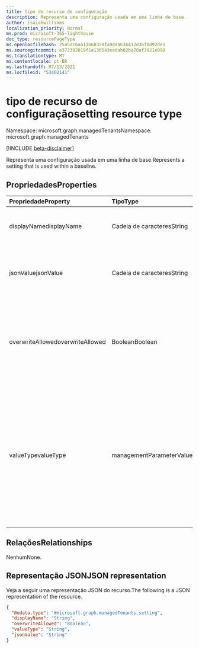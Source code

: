```yaml
---
title: tipo de recurso de configuração
description: Representa uma configuração usada em uma linha de base.
author: isaiahwilliams
localization_priority: Normal
ms.prod: microsoft-365-lighthouse
doc_type: resourcePageType
ms.openlocfilehash: 2545dc6aa11668359fa9dda636412d36f8d92de1
ms.sourcegitcommit: e372382019f1a136543eadab02ba70af3921e098
ms.translationtype: MT
ms.contentlocale: pt-BR
ms.lasthandoff: 07/13/2021
ms.locfileid: "53402141"
---
```

# <a name="setting-resource-type"></a><span data-ttu-id="458d4-103">tipo de recurso de configuração</span><span class="sxs-lookup"><span data-stu-id="458d4-103">setting resource type</span></span>

<span data-ttu-id="458d4-104">Namespace: microsoft.graph.managedTenants</span><span class="sxs-lookup"><span data-stu-id="458d4-104">Namespace: microsoft.graph.managedTenants</span></span>

[!INCLUDE [beta-disclaimer](../../includes/beta-disclaimer.md)]

<span data-ttu-id="458d4-105">Representa uma configuração usada em uma linha de base.</span><span class="sxs-lookup"><span data-stu-id="458d4-105">Represents a setting that is used within a baseline.</span></span>

## <a name="properties"></a><span data-ttu-id="458d4-106">Propriedades</span><span class="sxs-lookup"><span data-stu-id="458d4-106">Properties</span></span>
|<span data-ttu-id="458d4-107">Propriedade</span><span class="sxs-lookup"><span data-stu-id="458d4-107">Property</span></span>|<span data-ttu-id="458d4-108">Tipo</span><span class="sxs-lookup"><span data-stu-id="458d4-108">Type</span></span>|<span data-ttu-id="458d4-109">Descrição</span><span class="sxs-lookup"><span data-stu-id="458d4-109">Description</span></span>|
|:---|:---|:---|
|<span data-ttu-id="458d4-110">displayName</span><span class="sxs-lookup"><span data-stu-id="458d4-110">displayName</span></span>|<span data-ttu-id="458d4-111">Cadeia de caracteres</span><span class="sxs-lookup"><span data-stu-id="458d4-111">String</span></span>|<span data-ttu-id="458d4-112">O nome de exibição da configuração.</span><span class="sxs-lookup"><span data-stu-id="458d4-112">The display name for the setting.</span></span> <span data-ttu-id="458d4-113">Obrigatório.</span><span class="sxs-lookup"><span data-stu-id="458d4-113">Required.</span></span> <span data-ttu-id="458d4-114">Somente leitura.</span><span class="sxs-lookup"><span data-stu-id="458d4-114">Read-only.</span></span>|
|<span data-ttu-id="458d4-115">jsonValue</span><span class="sxs-lookup"><span data-stu-id="458d4-115">jsonValue</span></span>|<span data-ttu-id="458d4-116">Cadeia de caracteres</span><span class="sxs-lookup"><span data-stu-id="458d4-116">String</span></span>|<span data-ttu-id="458d4-117">O valor da configuração serializada como cadeia de caracteres de JSON.</span><span class="sxs-lookup"><span data-stu-id="458d4-117">The value for the setting serialized as string of JSON.</span></span> <span data-ttu-id="458d4-118">Obrigatório.</span><span class="sxs-lookup"><span data-stu-id="458d4-118">Required.</span></span> <span data-ttu-id="458d4-119">Somente leitura.</span><span class="sxs-lookup"><span data-stu-id="458d4-119">Read-only.</span></span>|
|<span data-ttu-id="458d4-120">overwriteAllowed</span><span class="sxs-lookup"><span data-stu-id="458d4-120">overwriteAllowed</span></span>|<span data-ttu-id="458d4-121">Boolean</span><span class="sxs-lookup"><span data-stu-id="458d4-121">Boolean</span></span>|<span data-ttu-id="458d4-122">Um sinalizador indicando se a configuração pode substituir as configurações existentes quando aplicada.</span><span class="sxs-lookup"><span data-stu-id="458d4-122">A flag indicating whether the setting can be override existing configurations when applied.</span></span> <span data-ttu-id="458d4-123">Obrigatório.</span><span class="sxs-lookup"><span data-stu-id="458d4-123">Required.</span></span> <span data-ttu-id="458d4-124">Somente leitura.</span><span class="sxs-lookup"><span data-stu-id="458d4-124">Read-only.</span></span>|
|<span data-ttu-id="458d4-125">valueType</span><span class="sxs-lookup"><span data-stu-id="458d4-125">valueType</span></span>|<span data-ttu-id="458d4-126">managementParameterValueType</span><span class="sxs-lookup"><span data-stu-id="458d4-126">managementParameterValueType</span></span>|<span data-ttu-id="458d4-127">O tipo de dados da configuração.</span><span class="sxs-lookup"><span data-stu-id="458d4-127">The data type for the setting.</span></span> <span data-ttu-id="458d4-128">Os valores possíveis são: `string`, `integer`, `boolean`, `guid`, `stringCollection`, `integerCollection`, `booleanCollection`, `guidCollection`, `unknownFutureValue`.</span><span class="sxs-lookup"><span data-stu-id="458d4-128">Possible values are: `string`, `integer`, `boolean`, `guid`, `stringCollection`, `integerCollection`, `booleanCollection`, `guidCollection`, `unknownFutureValue`.</span></span> <span data-ttu-id="458d4-129">Obrigatório.</span><span class="sxs-lookup"><span data-stu-id="458d4-129">Required.</span></span> <span data-ttu-id="458d4-130">Somente leitura.</span><span class="sxs-lookup"><span data-stu-id="458d4-130">Read-only.</span></span>|

## <a name="relationships"></a><span data-ttu-id="458d4-131">Relações</span><span class="sxs-lookup"><span data-stu-id="458d4-131">Relationships</span></span>
<span data-ttu-id="458d4-132">Nenhum</span><span class="sxs-lookup"><span data-stu-id="458d4-132">None.</span></span>

## <a name="json-representation"></a><span data-ttu-id="458d4-133">Representação JSON</span><span class="sxs-lookup"><span data-stu-id="458d4-133">JSON representation</span></span>
<span data-ttu-id="458d4-134">Veja a seguir uma representação JSON do recurso.</span><span class="sxs-lookup"><span data-stu-id="458d4-134">The following is a JSON representation of the resource.</span></span>
<!-- {
  "blockType": "resource",
  "@odata.type": "microsoft.graph.managedTenants.setting"
}
-->
``` json
{
  "@odata.type": "#microsoft.graph.managedTenants.setting",
  "displayName": "String",
  "overwriteAllowed": "Boolean",
  "valueType": "String",
  "jsonValue": "String"
}
```
